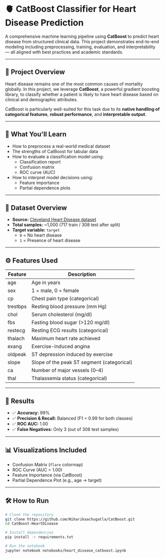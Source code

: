 # 🫀 CatBoost Classifier for Heart Disease Prediction

A comprehensive machine learning pipeline using **CatBoost** to predict heart disease from structured clinical data. This project demonstrates end-to-end modeling including preprocessing, training, evaluation, and interpretability — all aligned with best practices and academic standards.

---

## 📌 Project Overview

Heart disease remains one of the most common causes of mortality globally. In this project, we leverage **CatBoost**, a powerful gradient boosting library, to classify whether a patient is likely to have heart disease based on clinical and demographic attributes.

CatBoost is particularly well-suited for this task due to its **native handling of categorical features**, **robust performance**, and **interpretable output**.

---

## 🧠 What You'll Learn

- How to preprocess a real-world medical dataset  
- The strengths of CatBoost for tabular data  
- How to evaluate a classification model using:
  - Classification report
  - Confusion matrix
  - ROC curve (AUC)
- How to interpret model decisions using:
  - Feature importance
  - Partial dependence plots  

---

## 📂 Dataset Overview

- **Source:** [Cleveland Heart Disease dataset](https://www.kaggle.com/datasets/cherngs/heart-disease-cleveland-uci)  
- **Total samples:** ~1,000 (717 train / 308 test after split)  
- **Target variable:** `target`  
  - `0` = No heart disease  
  - `1` = Presence of heart disease  

---

## ⚙️ Features Used

| Feature      | Description                                  |
|--------------|----------------------------------------------|
| age          | Age in years                                 |
| sex          | 1 = male, 0 = female                         |
| cp           | Chest pain type (categorical)               |
| trestbps     | Resting blood pressure (mm Hg)              |
| chol         | Serum cholesterol (mg/dl)                   |
| fbs          | Fasting blood sugar (>120 mg/dl)            |
| restecg      | Resting ECG results (categorical)           |
| thalach      | Maximum heart rate achieved                 |
| exang        | Exercise-induced angina                     |
| oldpeak      | ST depression induced by exercise           |
| slope        | Slope of the peak ST segment (categorical) |
| ca           | Number of major vessels (0–4)               |
| thal         | Thalassemia status (categorical)           |

---

## 🧪 Results

- ✅ **Accuracy:** 99%
- ✅ **Precision & Recall:** Balanced (F1 = 0.99 for both classes)
- ✅ **ROC AUC:** 1.00
- ✅ **False Negatives:** Only 3 (out of 308 test samples)

---

## 📊 Visualizations Included

- Confusion Matrix (`flare` colormap)
- ROC Curve (AUC = 1.00)
- Feature Importance (via CatBoost)
- Partial Dependence Plot (e.g., age → target)

---

## 🛠️ How to Run

```bash
# Clone the repository
git clone https://github.com/Niharikaachugatla/CatBoost.git
cd CatBoost-HeartDisease

# Install dependencies
pip install -r requirements.txt

# Run the notebook
jupyter notebook notebooks/heart_disease_catboost.ipynb
